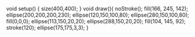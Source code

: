 
void setup() {
size(400,400);
}
void draw(){
  noStroke();
fill(166, 245, 142);
ellipse(200,200,200,230);
ellipse(120,150,100,80);
ellipse(280,150,100,80);
fill(0,0,0);
ellipse(113,150,20,20);
ellipse(288,150,20,20);
fill(104, 145, 92);
stroke(120);
ellipse(175,175,3,3);
}
